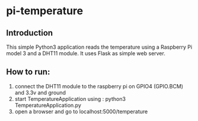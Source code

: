 # pi-temperature

## Introduction
This simple Python3 application reads the temperature using a Raspberry Pi model 3 and a DHT11 module.
It uses Flask as simple web server.

## How to run:
1. connect the DHT11 module to the raspberry pi on GPIO4 (GPIO.BCM) and 3.3v and ground
1. start TemperatureApplication using : python3 TemperatureApplication.py
1. open a browser and go to localhost:5000/temperature